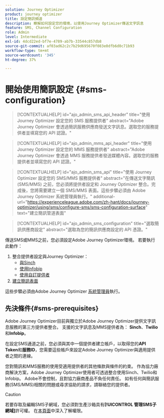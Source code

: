 ```yaml
---
solution: Journey Optimizer
product: journey optimizer
title: 設定簡訊頻道
description: 瞭解如何設定您的環境，以使用Journey Optimizer傳送文字訊息
feature: SMS, Channel Configuration
role: Admin
level: Intermediate
exl-id: 4dcd22ed-bf7e-4789-ab7b-33544c857db8
source-git-commit: af03ad62c2c7b29d695670f083e0dfb6d0c71b93
workflow-type: tm+mt
source-wordcount: '345'
ht-degree: 37%

---
```


# 開始使用簡訊設定 {#sms-configuration}

>[!CONTEXTUALHELP]
>id="ajo_admin_sms_api_header"
>title="使用 Journey Optimizer 設定您的 SMS 服務提供者"
>abstract="Adobe Journey Optimizer 會透過簡訊服務供應商發送文字訊息。選取您的服務提供者並填寫您的 API 認證。"

>[!CONTEXTUALHELP]
>id="ajo_admin_mms_api_header"
>title="使用 Journey Optimizer 設定您的 MMS 服務提供者"
>abstract="Adobe Journey Optimizer 會透過 MMS 服務提供者發送媒體內容。選取您的服務提供者並填寫您的 API 認證。"

>[!CONTEXTUALHELP]
>id="ajo_admin_sms_api"
>title="使用 Journey Optimizer 設定您的 SMS/MMS 服務提供者"
>abstract="在傳送文字簡訊 (SMS/MMS) 之前，您必須將提供者設定和 Journey Optimizer 整合。完成後，您將需要建立一個 SMS/MMS 表面。這些步驟必須由 Adobe Journey Optimizer 系統管理員執行。"
>additional-url="https://experienceleague.adobe.com/zh-hant/docs/journey-optimizer/using/sms/configure-sms/sms-configuration-surface" text="建立簡訊管道表面"

>[!CONTEXTUALHELP]
>id="ajo_admin_sms_configuration"
>title="選取簡訊供應商設定"
>abstract="選取為您的簡訊供應商設定的 API 憑證。"

傳送SMS或MMS之前，您必須設定Adobe Journey Optimizer環境。 若要執行此動作：

1. 整合提供者設定與Journey Optimizer：
   * [與Sinch](sms-configuration-sinch.md)
   * [使用Infobip](sms-configuration-infobip.md)
   * [使用自訂提供者](sms-configuration-custom.md)
1. [建立簡訊表面](sms-configuration-surface.md)

這些步驟必須由Adobe Journey Optimizer [系統管理員](../start/path/administrator.md)執行。

## 先決條件{#sms-prerequisites}

Adobe Journey Optimizer目前與獨立於Adobe Journey Optimizer提供文字訊息服務的第三方提供者整合。 支援的文字訊息及MMS提供者為： **Sinch**、**Twilio**&#x200B;和&#x200B;**Infobip**。

在設定SMS通道之前，您必須與其中一個提供者建立帳戶，以取得您的&#x200B;**API Token**&#x200B;和&#x200B;**服務ID**，您需要這些帳戶來設定Adobe Journey Optimizer與適用提供者之間的連線。

您對簡訊和MMS服務的使用受適用提供者的其他條款與條件的約束。 作為協力廠商解決方案，Adobe Journey Optimizer使用者可透過整合使用Sinch、Twilio和Infobip。 Adobe不會控制，且對協力廠商產品不負任何責任。 如有任何與簡訊服務(SMS/MMS)相關的問題或尋求協助的請求，請聯絡您的提供者。

>[!CAUTION]
>
>若要存取及編輯SMS子網域，您必須對生產沙箱具有&#x200B;**[!UICONTROL 管理SMS子網域]**&#x200B;許可權。 在[本頁面](../administration/high-low-permissions.md#administration-permissions)中深入了解權限。
>

